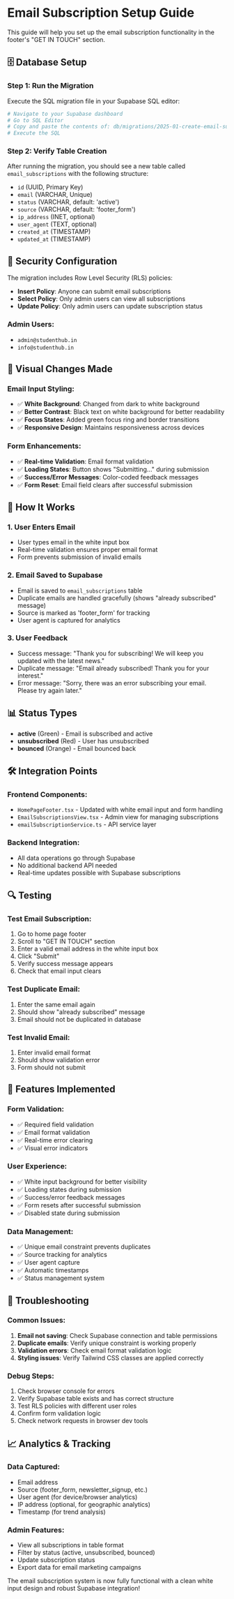 # Email Subscription Setup Guide

This guide will help you set up the email subscription functionality in the footer's "GET IN TOUCH" section.

## 🗄️ Database Setup

### Step 1: Run the Migration

Execute the SQL migration file in your Supabase SQL editor:

```bash
# Navigate to your Supabase dashboard
# Go to SQL Editor
# Copy and paste the contents of: db/migrations/2025-01-create-email-subscriptions.sql
# Execute the SQL
```

### Step 2: Verify Table Creation

After running the migration, you should see a new table called `email_subscriptions` with the following structure:

- `id` (UUID, Primary Key)
- `email` (VARCHAR, Unique)
- `status` (VARCHAR, default: 'active')
- `source` (VARCHAR, default: 'footer_form')
- `ip_address` (INET, optional)
- `user_agent` (TEXT, optional)
- `created_at` (TIMESTAMP)
- `updated_at` (TIMESTAMP)

## 🔐 Security Configuration

The migration includes Row Level Security (RLS) policies:

- **Insert Policy**: Anyone can submit email subscriptions
- **Select Policy**: Only admin users can view all subscriptions
- **Update Policy**: Only admin users can update subscription status

### Admin Users:
- `admin@studenthub.in`
- `info@studenthub.in`

## 🎨 Visual Changes Made

### Email Input Styling:
- ✅ **White Background**: Changed from dark to white background
- ✅ **Better Contrast**: Black text on white background for better readability
- ✅ **Focus States**: Added green focus ring and border transitions
- ✅ **Responsive Design**: Maintains responsiveness across devices

### Form Enhancements:
- ✅ **Real-time Validation**: Email format validation
- ✅ **Loading States**: Button shows "Submitting..." during submission
- ✅ **Success/Error Messages**: Color-coded feedback messages
- ✅ **Form Reset**: Email field clears after successful submission

## 🚀 How It Works

### 1. User Enters Email
- User types email in the white input box
- Real-time validation ensures proper email format
- Form prevents submission of invalid emails

### 2. Email Saved to Supabase
- Email is saved to `email_subscriptions` table
- Duplicate emails are handled gracefully (shows "already subscribed" message)
- Source is marked as 'footer_form' for tracking
- User agent is captured for analytics

### 3. User Feedback
- Success message: "Thank you for subscribing! We will keep you updated with the latest news."
- Duplicate message: "Email already subscribed! Thank you for your interest."
- Error message: "Sorry, there was an error subscribing your email. Please try again later."

## 📊 Status Types

- **active** (Green) - Email is subscribed and active
- **unsubscribed** (Red) - User has unsubscribed
- **bounced** (Orange) - Email bounced back

## 🛠️ Integration Points

### Frontend Components:
- `HomePageFooter.tsx` - Updated with white email input and form handling
- `EmailSubscriptionsView.tsx` - Admin view for managing subscriptions
- `emailSubscriptionService.ts` - API service layer

### Backend Integration:
- All data operations go through Supabase
- No additional backend API needed
- Real-time updates possible with Supabase subscriptions

## 🔍 Testing

### Test Email Subscription:
1. Go to home page footer
2. Scroll to "GET IN TOUCH" section
3. Enter a valid email address in the white input box
4. Click "Submit"
5. Verify success message appears
6. Check that email input clears

### Test Duplicate Email:
1. Enter the same email again
2. Should show "already subscribed" message
3. Email should not be duplicated in database

### Test Invalid Email:
1. Enter invalid email format
2. Should show validation error
3. Form should not submit

## 📝 Features Implemented

### Form Validation:
- ✅ Required field validation
- ✅ Email format validation
- ✅ Real-time error clearing
- ✅ Visual error indicators

### User Experience:
- ✅ White input background for better visibility
- ✅ Loading states during submission
- ✅ Success/error feedback messages
- ✅ Form resets after successful submission
- ✅ Disabled state during submission

### Data Management:
- ✅ Unique email constraint prevents duplicates
- ✅ Source tracking for analytics
- ✅ User agent capture
- ✅ Automatic timestamps
- ✅ Status management system

## 🚨 Troubleshooting

### Common Issues:

1. **Email not saving**: Check Supabase connection and table permissions
2. **Duplicate emails**: Verify unique constraint is working properly
3. **Validation errors**: Check email format validation logic
4. **Styling issues**: Verify Tailwind CSS classes are applied correctly

### Debug Steps:
1. Check browser console for errors
2. Verify Supabase table exists and has correct structure
3. Test RLS policies with different user roles
4. Confirm form validation logic
5. Check network requests in browser dev tools

## 📈 Analytics & Tracking

### Data Captured:
- Email address
- Source (footer_form, newsletter_signup, etc.)
- User agent (for device/browser analytics)
- IP address (optional, for geographic analytics)
- Timestamp (for trend analysis)

### Admin Features:
- View all subscriptions in table format
- Filter by status (active, unsubscribed, bounced)
- Update subscription status
- Export data for email marketing campaigns

The email subscription system is now fully functional with a clean white input design and robust Supabase integration!
